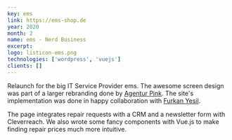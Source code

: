 ```yaml
---
key: ems
link: https://ems-shop.de
year: 2020
month: 2
name: ems - Nerd Business
excerpt:
logo: listicon-ems.png
technologies: ['wordpress', 'vuejs']
clients: []
---
```


Relaunch for the big IT Service Provider ems. The awesome screen design was part of a larger rebranding done by <a href="https://agentur.pink/projekt/ems-nerd-business/" target="_blank" rel="noopener noreferrer">Agentur Pink</a>. The site's implementation was done in happy collaboration with <a href="https://www.xing.com/profile/Furkan_Yesil/" target="_blank" rel="noopener noreferrer">Furkan Yesil</a>.

The page integrates repair requests with a CRM and a newsletter form with Cleverreach. We also wrote some fancy components with Vue.js to make finding repair prices much more intuitive.